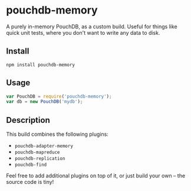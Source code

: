pouchdb-memory
=======

A purely in-memory PouchDB, as a custom build. Useful for things like quick unit tests, where you don't want to write any data to disk.

Install
---

    npm install pouchdb-memory

Usage
----

```js
var PouchDB = require('pouchdb-memory');
var db = new PouchDB('mydb');
```

Description
----

This build combines the following plugins:

- `pouchdb-adapter-memory`
- `pouchdb-mapreduce`
- `pouchdb-replication`
- `pouchdb-find`

Feel free to add additional plugins on top of it, or just build your own – the source code is tiny!

